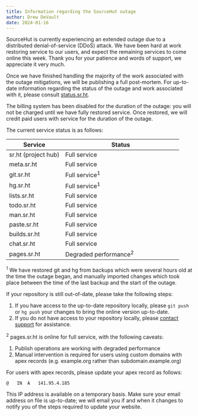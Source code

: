 ```yaml
---
title: Information regarding the SourceHut outage
author: Drew DeVault
date: 2024-01-16
---
```


SourceHut is currently experiencing an extended outage due to a distributed
denial-of-service (DDoS) attack. We have been hard at work restoring service to
our users, and expect the remaining services to come online this week. Thank you
for your patience and words of support, we appreciate it very much.

Once we have finished handling the majority of the work associated with the
outage mitigations, we will be publishing a full post-mortem. For up-to-date
information regarding the status of the outage and work associated with it,
please consult [status.sr.ht](https://status.sr.ht).

The billing system has been disabled for the duration of the outage: you will
not be charged until we have fully restored service. Once restored, we will
credit paid users with service for the duration of the outage.

The current service status is as follows:

<table>
  <thead>
    <tr>
      <th>Service</th>
      <th style="min-width: 300px">Status</th>
    </tr>
  </thead>
  <tbody>
    <tr>
      <td>sr.ht (project hub)</td>
      <td class="text-success">Full service</td>
    </tr>
    <tr>
      <td>meta.sr.ht</td>
      <td class="text-success">Full service</td>
    </tr>
    <tr>
      <td>git.sr.ht</td>
      <td><span class="text-success">Full service</span><sup>1</sup></td>
    </tr>
    <tr>
      <td>hg.sr.ht</td>
      <td><span class="text-success">Full service</span><sup>1</sup></td>
    </tr>
    <tr>
      <td>lists.sr.ht</td>
      <td class="text-success">Full service</td>
    </tr>
    <tr>
      <td>todo.sr.ht</td>
      <td class="text-success">Full service</td>
    </tr>
    <tr>
      <td>man.sr.ht</td>
      <td class="text-success">Full service</td>
    </tr>
    <tr>
      <td>paste.sr.ht</td>
      <td class="text-success">Full service</td>
    </tr>
    <tr>
      <td>builds.sr.ht</td>
      <td><span class="text-success">Full service</span></td>
    </tr>
    <tr>
      <td>chat.sr.ht</td>
      <td class="text-success">Full service</td>
    </tr>
    <tr>
      <td>pages.sr.ht</td>
      <td><span class="text-warning">Degraded performance</span><sup>2</sup></td>
    </tr>
  </tbody>
</table>

<sup>1</sup> We have restored git and hg from backups which were several hours
old at the time the outage began, and manually imported changes which took place
between the time of the last backup and the start of the outage.

If your repository is still out-of-date, please take the following steps:

1. If you have access to the up-to-date repository locally, please `git push` or
   `hg push` your changes to bring the online version up-to-date.
2. If you do not have access to your repository locally, please
   [contact support](mailto:~sircmpwn/sr.ht-support@lists.sr.ht) for assistance.

<sup>2</sup> pages.sr.ht is online for full service, with the following
caveats:

1. Publish operations are working with degraded performance
2. Manual intervention is required for users using custom domains with apex
   records (e.g. example.org rather than subdomain.example.org)

For users with apex records, please update your apex record as follows:

    @   IN  A   141.95.4.185

This IP address is available on a temporary basis. Make sure your email address
on file is up-to-date; we will email you if and when it changes to notify you
of the steps required to update your website.

